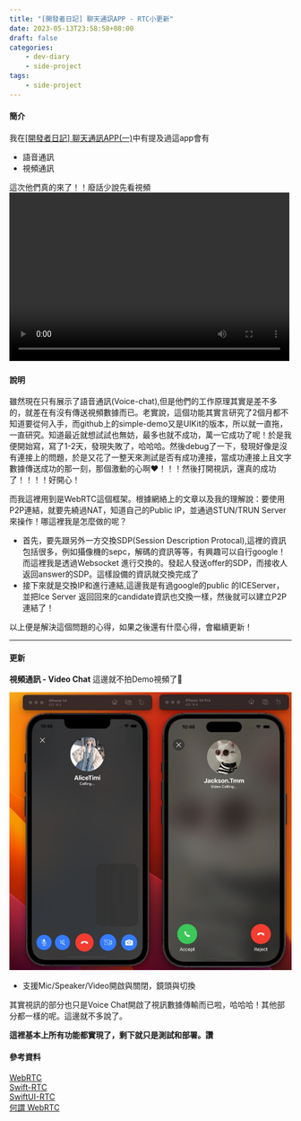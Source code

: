 ```yaml
---
title: "[開發者日記] 聊天通訊APP - RTC小更新"
date: 2023-05-13T23:58:58+08:00
draft: false
categories:
    - dev-diary
    - side-project
tags: 
    - side-project 
---
```


#### 簡介
我在[[開發者日記] 聊天通訊APP(一)](/post/chat-app-init)中有提及過這app會有
* 語音通訊
* 視頻通訊

這次他們真的來了！！廢話少說先看視頻  
<video src="/videos/chat-app/voice-chat.mp4" controls="controls" width="500" height="300"></video> 

#### 說明
雖然現在只有展示了語音通訊(Voice-chat),但是他們的工作原理其實是差不多的，就差在有沒有傳送視頻數據而已。老實說，這個功能其實言研究了2個月都不知道要從何入手，而github上的simple-demo又是UIKit的版本，所以就一直拖，一直研究。知道最近就想試試也無妨，最多也就不成功，萬一它成功了呢！於是我便開始寫，寫了1-2天，發現失敗了，哈哈哈。然後debug了一下，發現好像是沒有連接上的問題，於是又花了一整天來測試是否有成功連接，當成功連接上且文字數據傳送成功的那一刻，那個激動的心啊❤️！！！然後打開視訊，還真的成功了！！！！好開心！  

而我這裡用到是WebRTC這個框架。根據網絡上的文章以及我的理解說：要使用P2P連結，就要先繞過NAT，知道自己的Public IP，並通過STUN/TRUN Server來操作！哪這裡我是怎麼做的呢？
* 首先，要先跟另外一方交換SDP(Session Description Protocal),這裡的資訊包括很多，例如攝像機的sepc，解碼的資訊等等，有興趣可以自行google！而這裡我是透過Websocket 進行交換的。發起人發送offer的SDP，而接收人返回answer的SDP。這樣設備的資訊就交換完成了
* 接下來就是交換IP和進行連結,這邊我是有過google的public 的ICEServer，並把Ice Server 返回回來的candidate資訊也交換一樣，然後就可以建立P2P連結了！

以上便是解決這個問題的心得，如果之後還有什麼心得，會繼續更新！

--- 
#### 更新  

**視頻通訊 - Video Chat** 這邊就不拍Demo視頻了🤣

![VideoChat](/images/chat-app/video-chat.jpg)
- 支援Mic/Speaker/Video開啟與關閉，鏡頭與切換

其實視訊的部分也只是Voice Chat開啟了視訊數據傳輸而已啦，哈哈哈！其他部分都一樣的呢。這邊就不多說了。

**這裡基本上所有功能都實現了，剩下就只是測試和部署。讚**

#### 參考資料
[WebRTC](https://webrtc.org/)  
[Swift-RTC](https://github.com/stasel/WebRTC-iOS)  
[SwiftUI-RTC](https://github.com/luqigit/WebRTC-iOS-SwiftUI)  
[何謂 WebRTC](https://ithelp.ithome.com.tw/articles/10236998)  